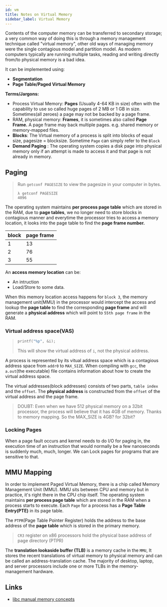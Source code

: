 ```yaml
---
id: vm
title: Notes on Virtual Memory
sidebar_label: Virtual Memory
---
```


Contents of the computer memory can be transferred to secondary storage; a very common way of doing this is through a memory management technique called "virtual memory", other old ways of managing memory were the single contagious model and partition model. As modern computers typically are running multiple tasks, reading and writing directly from/to physical memory is a bad idea.

It can be implemented using:

- **Segmentation**
- **Page Table/Paged Virtual Memory**

**Terms/Jargons:**

- Process Virtual Memory: **Pages** (Usually 4-64 KB in size) often with the capability to use so called huge pages of 2 MB or 1 GB in size. Sometimes(all zeroes) a page may not be backed by a page frame.
- RAM, physical memory: **Frames**, it is sometimes also called **Page Frame.** A page frame may back multiple pages. e.g. shared memory or memory-mapped files.
- **Blocks**: The Virtual memory of a process is split into blocks of equal size, pagesize = blocksize. Sometime `Page` can simply refer to the `Block`
- **Demand Paging** : The operating system copies a disk page into physical memory only if an attempt is made to access it and that page is not already in memory.

## Paging

> Run `getconf PAGESIZE` to view the pagesize in your computer in bytes.
>
> ```shell
> λ getconf PAGESIZE
> 4096
> ```

The operating system maintains **per process page table** which are stored in the RAM, due to **page tables**, we no longer need to store blocks in contagious manner and everytime the processor tries to access a memory location, it looks into the page table to find the **page frame number.**

| block | page frame |
| ----- | ---------- |
| 1     | 13         |
| 2     | 76         |
| 3     | 55         |

An **access memory location** can be:

- An intruction
- Load/Store to some data.

When this memory location access happens for `block 3`, the memory management unit(MMU) in the processor would intercept the access and lookup the **page table** to find the corresponding **page frame** and will generate a **physical address** which will point to `55th page frame` in the RAM.

### Virtual address space(VAS)

> ```c
> printf("%p", &i);
> ```
>
> This will show the virtual address of `i`, not the physical address.

A process is represented by its vitual address space which is a contagious address space from `addr0` to `MAX_SIZE`. When compiling with `gcc`, the `a.out`(the executable) file contains information about how to create the virtual address space.

The virtual addresses(block addresses) consists of two parts, `table index` and the `offset`. The **physical address** is constructed from the `offset` of the virtual address and the page frame.

> DOUBT: Even when we have 512 physical memory on a 32bit processor, the process will believe that it has 4GB of memory. Thanks to memory mapping. So the MAX_SIZE is 4GB? for 32bit?

### Locking Pages

When a page fault occurs and kernel needs to do I/O for paging in, the execution time of an instruction that would normally be a few nanoseconds is suddenly much, much, longer. We can Lock pages for programs that are sensitive to that.

## MMU Mapping

In order to implement Paged Virtual Memory, there is a chip called Memory Management Unit (MMU). MMU sits between CPU and memory but in practice, it's right there in the CPU chip itself. The operating system maintains **per process page table** which are stored in the RAM when a process starts to execute. Each `Page` for a process has a **Page Table Entry(PTE)** in its page table.

The `PTPR`(Page Table Pointer Register) holds the address to the base address of the **page table** which is stored in the primary memory.

> `CR3` register on x86 processors hold the physical base address of page directory (PTPR)

The **translation lookaside buffer (TLB)** is a memory cache in the `MMU`, It stores the recent translations of virtual memory to physical memory and can be called an address-translation cache. The majority of desktop, laptop, and server processors include one or more TLBs in the memory-management hardware.

## Links

- [libc manual memory concepts](https://www.gnu.org/software/libc/manual/html_node/Memory-Concepts.html#Memory-Concepts)
